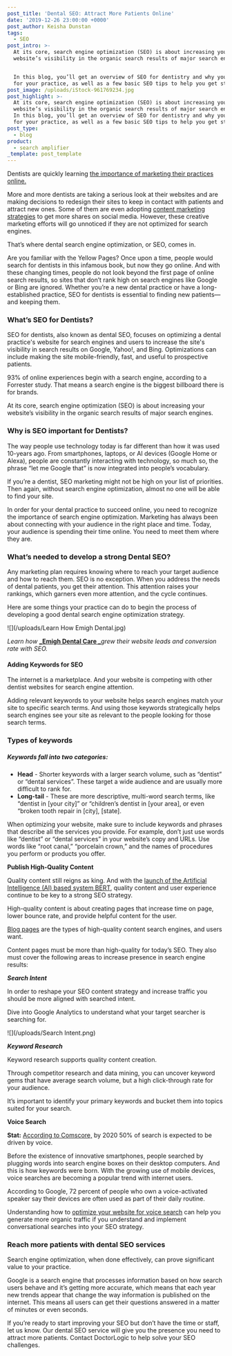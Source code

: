 ```yaml
---
post_title: 'Dental SEO: Attract More Patients Online'
date: '2019-12-26 23:00:00 +0000'
post_author: Keisha Dunstan
tags:
  - SEO
post_intro: >-
  At its core, search engine optimization (SEO) is about increasing your
  website’s visibility in the organic search results of major search engines. 


  In this blog, you’ll get an overview of SEO for dentistry and why you need it
  for your practice, as well as a few basic SEO tips to help you get started.
post_image: /uploads/iStock-961769234.jpg
post_highlight: >-
  At its core, search engine optimization (SEO) is about increasing your
  website’s visibility in the organic search results of major search engines.  
  In this blog, you’ll get an overview of SEO for dentistry and why you need it
  for your practice, as well as a few basic SEO tips to help you get started.
post_type:
  - blog
product:
  - search amplifier
_template: post_template
---
```


Dentists are quickly learning [the importance of marketing their practices online.](https://doctorlogic.com/case-studies/emigh-dental)

More and more dentists are taking a serious look at their websites and are making decisions to redesign their sites to keep in contact with patients and attract new ones. Some of them are even adopting [content marketing strategies](https://doctorlogic.com/growth-accelerators/healthcare-content-marketing "Dentist Blogs") to get more shares on social media. However, these creative marketing efforts will go unnoticed if they are not optimized for search engines.

That’s where dental search engine optimization, or SEO, comes in.

Are you familiar with the Yellow Pages? Once upon a time, people would search for dentists in this infamous book, but now they go online. And with these changing times, people do not look beyond the first page of online search results, so sites that don’t rank high on search engines like Google or Bing are ignored. Whether you’re a new dental practice or have a long-established practice, SEO for dentists is essential to finding new patients—and keeping them.

### What’s SEO for Dentists?

SEO for dentists, also known as dental SEO, focuses on optimizing a dental practice's website for search engines and users to increase the site's visibility in search results on Google, Yahoo!, and Bing. Optimizations can include making the site mobile-friendly, fast, and useful to prospective patients.

93% of online experiences begin with a search engine, according to a Forrester study. That means a search engine is the biggest billboard there is for brands.

At its core, search engine optimization (SEO) is about increasing your website’s visibility in the organic search results of major search engines.

### Why is SEO important for Dentists?

The way people use technology today is far different than how it was used 10-years ago. From smartphones, laptops, or AI devices (Google Home or Alexa), people are constantly interacting with technology, so much so, the phrase “let me Google that” is now integrated into people’s vocabulary.

If you’re a dentist, SEO marketing might not be high on your list of priorities. Then again, without search engine optimization, almost no one will be able to find your site.

In order for your dental practice to succeed online, you need to recognize the importance of search engine optimization. Marketing has always been about connecting with your audience in the right place and time. Today, your audience is spending their time online. You need to meet them where they are.

### What’s needed to develop a strong Dental SEO?

Any marketing plan requires knowing where to reach your target audience and how to reach them. SEO is no exception. When you address the needs of dental patients, you get their attention. This attention raises your rankings, which garners even more attention, and the cycle continues.

Here are some things your practice can do to begin the process of developing a good dental search engine optimization strategy.

![](/uploads/Learn How Emigh Dental.jpg)

_Learn how_ [**_Emigh Dental Care _**](https://doctorlogic.com/case-studies/emigh-dental "Dental Case Study")_grew their website leads and conversion rate with SEO._

#### Adding Keywords for SEO

The internet is a marketplace. And your website is competing with other dentist websites for search engine attention.

Adding relevant keywords to your website helps search engines match your site to specific search terms. And using those keywords strategically helps search engines see your site as relevant to the people looking for those search terms.

### Types of keywords

##### **Keywords fall into two categories:**

* **Head** - Shorter keywords with a larger search volume, such as “dentist” or “dental services”. These target a wide audience and are usually more difficult to rank for.
* **Long-tail** - These are more descriptive, multi-word search terms, like “dentist in \[your city\]” or “children’s dentist in \[your area\], or even “broken tooth repair in \[city\], \[state\].

When optimizing your website, make sure to include keywords and phrases that describe all the services you provide. For example, don’t just use words like “dentist” or “dental services” in your website’s copy and URLs. Use words like “root canal,” “porcelain crown,” and the names of procedures you perform or products you offer.

**Publish High-Quality Content**

Quality content still reigns as king. And with the [launch of the Artificial Intelligence (AI) based system BERT](https://doctorlogic.com/blog/2019-11-05what-is-bert-latest-google-update "Google Updates for Dentist"), quality content and user experience continue to be key to a strong SEO strategy.

High-quality content is about creating pages that increase time on page, lower bounce rate, and provide helpful content for the user.

[Blog pages](https://doctorlogic.com/blog) are the types of high-quality content search engines, and users want.

Content pages must be more than high-quality for today’s SEO. They also must cover the following areas to increase presence in search engine results:

**_Search Intent_**

In order to reshape your SEO content strategy and increase traffic you should be more aligned with searched intent.

Dive into Google Analytics to understand what your target searcher is searching for.

![](/uploads/Search Intent.png)

**_Keyword Research_**

Keyword research supports quality content creation.

Through competitor research and data mining, you can uncover keyword gems that have average search volume, but a high click-through rate for your audience.

It’s important to identify your primary keywords and bucket them into topics suited for your search.

**Voice Search**

**Stat:** [According to Comscore,](https://www.campaignlive.co.uk/article/just-say-it-future-search-voice-personal-digital-assistants/1392459) by 2020 50% of search is expected to be driven by voice.

Before the existence of innovative smartphones, people searched by plugging words into search engine boxes on their desktop computers. And this is how keywords were born. With the growing use of mobile devices, voice searches are becoming a popular trend with internet users.

According to Google, 72 percent of people who own a voice-activated speaker say their devices are often used as part of their daily routine.

Understanding how to [optimize your website for voice search](https://doctorlogic.com/blog/why-you-need-voice-search.html) can help you generate more organic traffic if you understand and implement conversational searches into your SEO strategy.

### Reach more patients with dental SEO services

Search engine optimization, when done effectively, can prove significant value to your practice.

Google is a search engine that processes information based on how search users behave and it’s getting more accurate, which means that each year new trends appear that change the way information is published on the internet. This means all users can get their questions answered in a matter of minutes or even seconds.

If you’re ready to start improving your SEO but don’t have the time or staff, let us know. Our dental SEO service will give you the presence you need to attract more patients. Contact DoctorLogic to help solve your SEO challenges.
